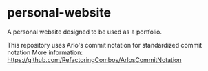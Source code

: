 # personal-website
A personal website designed to be used as a portfolio.



This repository uses Arlo's commit notation for standardized commit notation
More information: https://github.com/RefactoringCombos/ArlosCommitNotation
